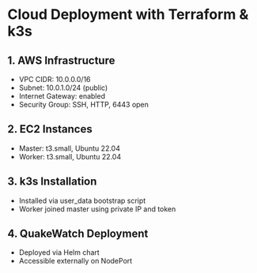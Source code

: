 # Cloud Deployment with Terraform & k3s

## 1. AWS Infrastructure
- VPC CIDR: 10.0.0.0/16
- Subnet: 10.0.1.0/24 (public)
- Internet Gateway: enabled
- Security Group: SSH, HTTP, 6443 open

## 2. EC2 Instances
- Master: t3.small, Ubuntu 22.04
- Worker: t3.small, Ubuntu 22.04

## 3. k3s Installation
- Installed via user_data bootstrap script
- Worker joined master using private IP and token

## 4. QuakeWatch Deployment
- Deployed via Helm chart
- Accessible externally on NodePort
